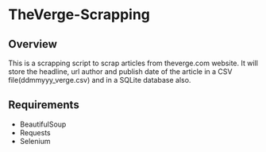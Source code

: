 # TheVerge-Scrapping

## Overview
This is a scrapping script to scrap articles from theverge.com website. It will store the headline, url author and publish date of the article in a CSV file(ddmmyyy_verge.csv) and in a SQLite database also.

## Requirements
* BeautifulSoup
* Requests
* Selenium
